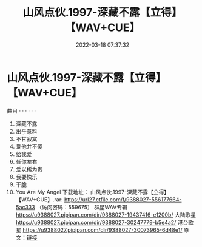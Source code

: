 ﻿---
title: 山风点伙.1997-深藏不露【立得】【WAV+CUE】
date: 2022-03-18 07:37:32
categories: WAV车载音乐、镜像
tags: 华语中文
---
# 山风点伙.1997-深藏不露【立得】【WAV+CUE】

曲目
· · · · · ·
1. 深藏不露
2. 出乎意料
3. 不甘寂寞
4. 爱他并不傻
5. 给我爱
6. 任你左右
7. 爱以稀为贵
8. 我要快乐
9. 干脆
10. You Are My Angel
下载地址：
山风点伙.1997-深藏不露【立得】【WAV+CUE】.rar: https://url27.ctfile.com/f/9388027-556177664-5ac333
（访问密码：559675）
群星WAV专辑
https://u9388027.pipipan.com/dir/9388027-19437416-e1200b/
大陆歌星
https://u9388027.pipipan.com/dir/9388027-30247779-b5e4a2/
港台歌星
https://u9388027.pipipan.com/dir/9388027-30073965-6d48e1/
原文：[链接](https://blog.sina.com.cn/s/blog_1647c7e7601030w96.html)
